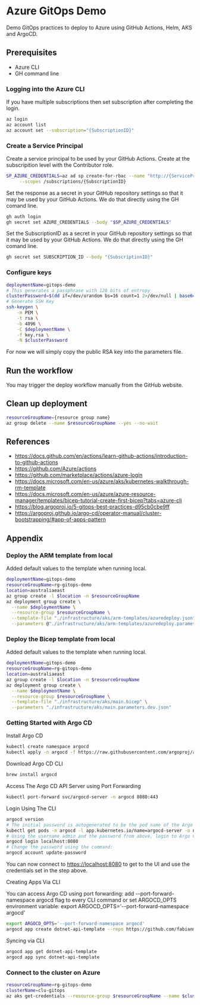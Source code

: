 # Azure GitOps Demo

Demo GitOps practices to deploy to Azure using GitHub Actions, Helm, AKS and ArgoCD.

## Prerequisites

* Azure CLI
* GH command line

### Logging into the Azure CLI

If you have multiple subscriptions then set subscription after completing the login.

```sh
az login
az account list
az account set --subscription="{SubscriptionID}"
```

### Create a Service Principal

Create a service principal to be used by your GitHub Actions. Create at the subscripition level with the Contributor role.

```sh
SP_AZURE_CREDENTIALS=az ad sp create-for-rbac --name "http://{ServicePrincipalName}" --sdk-auth --role Contributor \
     --scopes /subscriptions/{SubscriptionID}
```

Set the response as a secret in your GitHub repository settings so that it may be used by your GitHub Actions.
We do that directly using the GH comand line.

```sh
gh auth login
gh secret set AZURE_CREDENTIALS --body "$SP_AZURE_CREDENTIALS"
```

Set the SubscriptionID as a secret in your GitHub repository settings so that it may be used by your GitHub Actions.
We do that directly using the GH comand line.

```sh
gh secret set SUBSCRIPTION_ID --body "{SubscriptionID}"
```

### Configure keys

```sh
deploymentName=gitops-demo
# This generates a passphrase with 128 bits of entropy
clusterPassword=$(dd if=/dev/urandom bs=16 count=1 2>/dev/null | base64 | sed 's/=//g')
# Generate SSH Key
ssh-keygen \
    -m PEM \
    -t rsa \
    -b 4096 \
    -C $deploymentName \
    -f key.rsa \
    -N $clusterPassword
```

For now we will simply copy the public RSA key into the parameters file.

## Run the workflow

You may trigger the deploy workflow manually from the GitHub website.

## Clean up deployment

```sh
resourceGroupName={resource group name}
az group delete --name $resourceGroupName --yes --no-wait
```

## References

* <https://docs.github.com/en/actions/learn-github-actions/introduction-to-github-actions>
* <https://github.com/Azure/actions>
* <https://github.com/marketplace/actions/azure-login>
* <https://docs.microsoft.com/en-us/azure/aks/kubernetes-walkthrough-rm-template>
* <https://docs.microsoft.com/en-us/azure/azure-resource-manager/templates/bicep-tutorial-create-first-bicep?tabs=azure-cli>
* <https://blog.argoproj.io/5-gitops-best-practices-d95cb0cbe9ff>
* <https://argoproj.github.io/argo-cd/operator-manual/cluster-bootstrapping/#app-of-apps-pattern>

## Appendix

### Deploy the ARM template from local

Added default values to the template when running local.

```sh
deploymentName=gitops-demo
resourceGroupName=rg-gitops-demo
location=australiaeast
az group create -l $location -n $resourceGroupName
az deployment group create \
  --name $deploymentName \
  --resource-group $resourceGroupName \
  --template-file "./infrastructure/aks/arm-templates/azuredeploy.json" \
  --parameters @"./infrastructure/aks/arm-templates/azuredeploy.parameters.json"

```

### Deploy the Bicep template from local

Added default values to the template when running local.

```sh
deploymentName=gitops-demo
resourceGroupName=rg-gitops-demo
location=australiaeast
az group create -l $location -n $resourceGroupName
az deployment group create \
  --name $deploymentName \
  --resource-group $resourceGroupName \
  --template-file "./infrastructure/aks/main.bicep" \
  --parameters "./infrastructure/aks/main.parameters.dev.json"

```

### Getting Started with Argo CD

Install Argo CD

```sh
kubectl create namespace argocd
kubectl apply -n argocd -f https://raw.githubusercontent.com/argoproj/argo-cd/stable/manifests/install.yaml
```

Download Argo CD CLI

```sh
brew install argocd
```

Access The Argo CD API Server using Port Forwarding

```sh
kubectl port-forward svc/argocd-server -n argocd 8080:443
```

Login Using The CLI

```sh
argocd version
# The initial password is autogenerated to be the pod name of the Argo CD API server. This can be retrieved with the command:
kubectl get pods -n argocd -l app.kubernetes.io/name=argocd-server -o name | cut -d'/' -f 2
# Using the username admin and the password from above, login to Argo CD's IP or hostname:
argocd login localhost:8080
# Change the password using the command:
argocd account update-password
```

You can now connect to <https://localhost:8080> to get to the UI and use the credentials set in the step above.

Creating Apps Via CLI

You can access Argo CD using port forwarding: add --port-forward-namespace argocd flag to every CLI command or set ARGOCD_OPTS environment variable: export ARGOCD_OPTS='--port-forward-namespace argocd'

```sh
export ARGOCD_OPTS='--port-forward-namespace argocd'
argocd app create dotnet-api-template --repo https://github.com/fabianmagrini/dotnet-api-template.git --path charts/template-api --dest-server https://kubernetes.default.svc --dest-namespace default
```

Syncing via CLI

```sh
argocd app get dotnet-api-template
argocd app sync dotnet-api-template
```

### Connect to the cluster on Azure

```sh
resourceGroupName=rg-gitops-demo
clusterName=clu-gitops
az aks get-credentials --resource-group $resourceGroupName --name $clusterName
```
